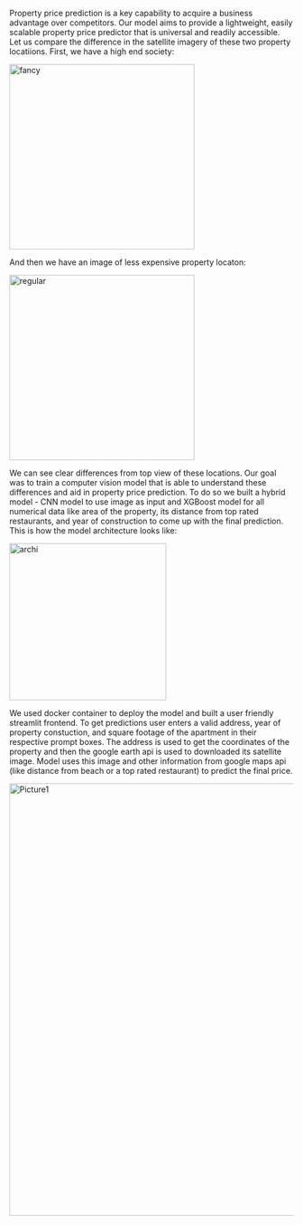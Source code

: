 Property price prediction is a key capability to acquire a business advantage over competitors. Our model aims to provide a lightweight, easily scalable property price predictor that is universal and readily accessible. Let us compare the difference in the satellite imagery of these two property locatiions. First, we have a high end society:

<img width="328" alt="fancy" src="https://user-images.githubusercontent.com/96445798/210300951-0425fac0-5788-414b-991c-1da822b3918f.png">


And then we have an image of less expensive property locaton:


<img width="328" alt="regular" src="https://user-images.githubusercontent.com/96445798/210301012-22061d62-695e-43af-ab1f-47a3f52a8162.png">


We can see clear differences from top view of these locations. Our goal was to train a computer vision model that is able to understand these differences and aid in property price prediction. To do so we built a hybrid model - CNN model to use image as input and XGBoost model for all numerical data like area of the property, its distance from top rated restaurants, and year of construction to come up with the final prediction. This is how the model architecture looks like:


<img width="278" alt="archi" src="https://user-images.githubusercontent.com/96445798/210301503-da1fadd0-2c6f-4c5c-8ccf-b9e5a6178241.PNG">


We used docker container to deploy the model and built a user friendly streamlit frontend. To get predictions user enters a valid address, year of property constuction, and square footage of the apartment in their respective prompt boxes. The address is used to get the coordinates of the property and then the google earth api is used to downloaded its satellite image. Model uses this image and other information from google maps api (like distance from beach or a top rated restaurant) to predict the final price.


<img width="765" alt="Picture1" src="https://user-images.githubusercontent.com/96445798/210300803-399a0ea3-df83-4e04-afd5-e80321e0ef29.png">



